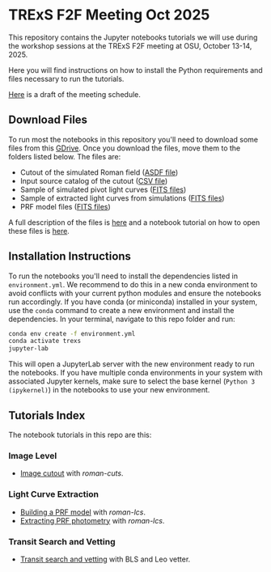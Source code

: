 # TRExS F2F Meeting Oct 2025

This repository contains the Jupyter notebooks tutorials we will use during the workshop sessions at the TRExS F2F meeting at OSU, October 13-14, 2025.

Here you will find instructions on how to install the Python requirements and files 
necessary to run the tutorials. 

[Here](data/TRExS_F2F_Meeting_schedule_v2.pdf) is a draft of the meeting schedule.

## Download Files

To run most the notebooks in this repository you'll need to download some files from this [GDrive](https://drive.google.com/drive/folders/1HeP7ZsO2V5PnyylGd3S_VhBmeNKXJzwZ?usp=sharing). Once you download the files, move them to the folders listed below.
The files are:

- Cutout of the simulated Roman field ([ASDF file](data/dryrun_01/simulated_imgs/))
- Input source catalog of the cutout ([CSV file](data/dryrun_01/catalogs/TRExS_dryrun_01_MASTER_input_catalog_v1.1_cutout.csv))
- Sample of simulated pivot light curves ([FITS files](data/dryrun_01/lcs_pivot/))
- Sample of extracted light curves from simulations ([FITS files](data/dryrun_01/lcs_extracted/))
- PRF model files ([FITS files](data/dryrun_01/prf_models))

A full description of the files is [here](/data/README.md) and a notebook tutorial on how to open these files is [here](data/data_examples.ipynb).

## Installation Instructions

To run the notebooks you'll need to install the dependencies listed in `environment.yml`.
We recommend to do this in a new conda environment to avoid conflicts with your current
python modules and ensure the notebooks run accordingly. If you have conda (or miniconda)
installed in your system, use the `conda` command to create a new environment and install
the dependencies. In your terminal, navigate to this repo folder and run:

```bash
conda env create -f environment.yml
conda activate trexs
jupyter-lab
```

This will open a JupyterLab server with the new environment ready to run the notebooks.
If you have multiple conda environments in your system with associated Jupyter kernels, make sure to select the base kernel (`Python 3 (ipykernel)`) in the notebooks to use your new environment.

## Tutorials Index

The notebook tutorials in this repo are this:

### Image Level

- [Image cutout](lc_extraction/image_cutout.ipynb) with *roman-cuts*.

### Light Curve Extraction

- [Building a PRF model](lc_extraction/lc_extraction_build_prf.ipynb) with *roman-lcs*.
- [Extracting PRF photometry](lc_extraction/lc_extraction_prf_phot.ipynb) with *roman-lcs*.

### Transit Search and Vetting

- [Transit search and vetting](transit_search/search_model_fluxvetting.ipynb) with BLS and Leo vetter.